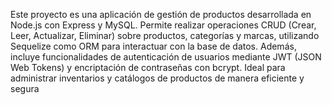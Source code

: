 Este proyecto es una aplicación de gestión de productos desarrollada en Node.js con Express y MySQL. Permite realizar operaciones CRUD (Crear, Leer, Actualizar, Eliminar) sobre productos, categorías y marcas, utilizando Sequelize como ORM para interactuar con la base de datos. Además, incluye funcionalidades de autenticación de usuarios mediante JWT (JSON Web Tokens) y encriptación de contraseñas con bcrypt. Ideal para administrar inventarios y catálogos de productos de manera eficiente y segura
